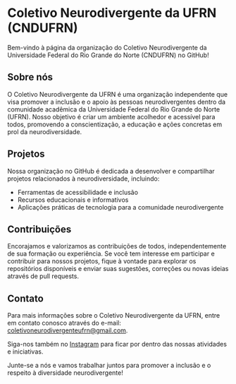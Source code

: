 # Coletivo Neurodivergente da UFRN (CNDUFRN)

Bem-vindo à página da organização do Coletivo Neurodivergente da Universidade Federal do Rio Grande do Norte (CNDUFRN) no GitHub!

## Sobre nós

O Coletivo Neurodivergente da UFRN é uma organização independente que visa promover a inclusão e o apoio às pessoas neurodivergentes dentro da comunidade acadêmica da Universidade Federal do Rio Grande do Norte (UFRN). Nosso objetivo é criar um ambiente acolhedor e acessível para todos, promovendo a conscientização, a educação e ações concretas em prol da neurodiversidade.

## Projetos

Nossa organização no GitHub é dedicada a desenvolver e compartilhar projetos relacionados à neurodiversidade, incluindo:

- Ferramentas de acessibilidade e inclusão
- Recursos educacionais e informativos
- Aplicações práticas de tecnologia para a comunidade neurodivergente

## Contribuições

Encorajamos e valorizamos as contribuições de todos, independentemente de sua formação ou experiência. Se você tem interesse em participar e contribuir para nossos projetos, fique à vontade para explorar os repositórios disponíveis e enviar suas sugestões, correções ou novas ideias através de pull requests.

## Contato

Para mais informações sobre o Coletivo Neurodivergente da UFRN, entre em contato conosco através do e-mail: coletivoneurodivergenteufrn@gmail.com.

Siga-nos também no [Instagram](https://www.instagram.com/coletivoneurodivergenteufrn/) para ficar por dentro das nossas atividades e iniciativas.

Junte-se a nós e vamos trabalhar juntos para promover a inclusão e o respeito à diversidade neurodivergente!
